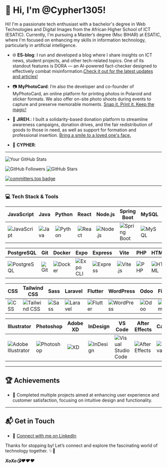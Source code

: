 # 👋 Hi, I'm @Cypher1305! 

Hi! I'm a passionate tech enthusiast with a bachelor's degree in Web Technologies and Digital Images from the African Higher School of ICT (ESATIC). Currently, I'm pursuing a Master’s degree (Msc BIHAR) at ESATIC, where I'm focused on enhancing my skills in information technology, particularly in artificial intelligence.

- 🌐 **ES-blog**: I run and developed a blog where I share insights on ICT news, student projects, and other tech-related topics. One of its standout features is DORA — an AI-powered fact-checker designed to effectively combat misinformation.[Check it out for the latest updates and articles!](https://esblog.info)

- 📷 **MyPhotoCard**:  I’m also the developer and co-founder of MyPhotoCard, an online platform for printing photos in Polaroid and sticker formats. We also offer on-site photo shoots during events to capture and preserve memorable moments. [Snap it. Print it. Keep the magic!](https://myphotocard.com)
  
- 👥 **JIREH.**: I built a solidarity-based donation platform to streamline awareness campaigns, donation drives, and the fair redistribution of goods to those in need, as well as support for formation and professional insertion. [Bring a smile to a loved one's face.](https://jireh.org)

- 🏢 **CYPHER**: 

---

![Your GitHub Stats](https://denvercoder1-github-readme-stats.vercel.app/api?username=Cypher1305&show_icons=true&theme=radical&cache_seconds=7200)

![GitHub Followers](https://img.shields.io/github/followers/Cypher1305?style=social&timestamp=1)
![GitHub Stars](https://img.shields.io/github/stars/Cypher1305?style=social&timestamp=1)

[![committers.top badge](https://user-badge.committers.top/ivory_coast/Cypher1305.svg?cache_seconds=600)](https://user-badge.committers.top/ivory_coast/Cypher1305)


--- 


### 💻 Tech Stack & Tools

| JavaScript | Java | Python | React | Node.js | Spring Boot | MySQL | MongoDB |
|------------|------|--------|-------|---------|--------------|--------|---------|
| ![JavaScript](https://img.icons8.com/color/48/000000/javascript.png) | ![Java](https://img.icons8.com/color/48/000000/java-coffee-cup-logo.png) | ![Python](https://img.icons8.com/color/48/000000/python.png) | ![React](https://img.icons8.com/color/48/000000/react-native.png) | ![Node.js](https://img.icons8.com/color/48/000000/nodejs.png) | ![Spring Boot](https://img.icons8.com/color/48/000000/spring-logo.png) | ![MySQL](https://img.icons8.com/color/48/000000/mysql-logo.png) | ![MongoDB](https://img.icons8.com/color/48/000000/mongodb.png) |

| PostgreSQL | Git | Docker | Expo | Express | Vite | PHP | HTML |
|------------|-----|--------|------|---------|------|-----|------|
| ![PostgreSQL](https://img.shields.io/badge/PostgreSQL-4169E1?style=for-the-badge&logo=postgresql&logoColor=white) | ![Git](https://img.icons8.com/color/48/000000/git.png) | ![Docker](https://img.icons8.com/color/48/000000/docker.png) | ![Expo CLI](https://img.icons8.com/color/48/000000/expo.png) | ![Express](https://img.icons8.com/color/48/000000/express.png) | ![Vite.js](https://img.icons8.com/color/48/000000/vite.png) | ![PHP](https://img.icons8.com/color/48/000000/php.png) | ![HTML](https://img.icons8.com/color/48/000000/html-5.png) |

| CSS | Tailwind CSS | Sass | Laravel | Flutter | WordPress | Odoo | Figma |
|-----|--------------|------|---------|---------|-----------|------|-------|
| ![CSS](https://img.icons8.com/color/48/000000/css3.png) | ![Tailwind CSS](https://img.icons8.com/color/48/000000/tailwindcss.png) | ![Sass](https://img.icons8.com/color/48/000000/sass.png) | ![Laravel](https://img.shields.io/badge/Laravel-FF2D20?style=for-the-badge&logo=laravel&logoColor=white) | ![Flutter](https://img.icons8.com/color/48/000000/flutter.png) | ![WordPress](https://img.icons8.com/color/48/000000/wordpress.png) | ![Odoo](https://img.shields.io/badge/Odoo-9C4D9C?style=for-the-badge&logo=odoo&logoColor=white) | ![Figma](https://img.icons8.com/color/48/000000/figma.png) |

| Illustrator | Photoshop | Adobe XD | InDesign | VS Code | After Effects | Canva | Wix |
|-------------|-----------|----------|----------|---------|----------------|--------|-----|
| ![Adobe Illustrator](https://img.icons8.com/color/48/000000/adobe-illustrator.png) | ![Photoshop](https://img.icons8.com/color/48/000000/adobe-photoshop.png) | ![XD](https://img.icons8.com/color/48/000000/adobe-xd.png) | ![InDesign](https://img.icons8.com/color/48/000000/adobe-indesign.png) | ![Visual Studio Code](https://img.icons8.com/color/48/000000/visual-studio-code-2019.png) | ![After Effects](https://img.icons8.com/color/48/000000/adobe-after-effects.png) | ![Canva](https://img.icons8.com/color/48/000000/canva.png) | ![Wix](https://img.shields.io/badge/Wix-000000?style=for-the-badge&logo=wix&logoColor=white) |


---

## 🏆 Achievements
- 🌟 Completed multiple projects aimed at enhancing user experience and customer satisfaction, focusing on intuitive design and functionality.

---

## 📬 Get in Touch
- 🤝 [Connect with me on LinkedIn](https://www.linkedin.com/in/bénédicte-yao)

Thanks for stopping by! Let’s connect and explore the fascinating world of technology together. ✨🚀

***XoXo😘❤️❤️❤️***
